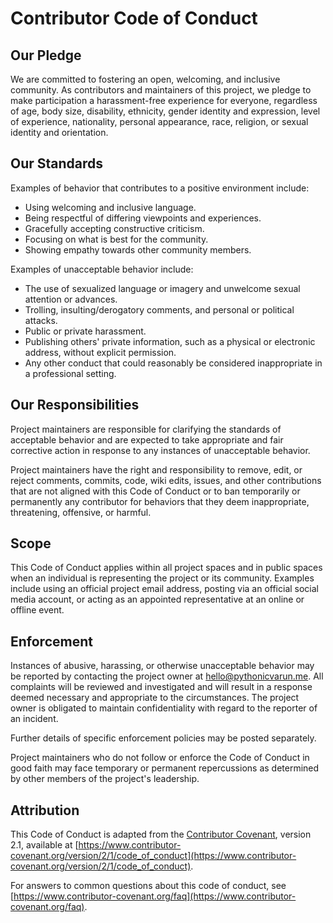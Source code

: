 # Contributor Code of Conduct

## Our Pledge
We are committed to fostering an open, welcoming, and inclusive community. As contributors and maintainers of this project, we pledge to make participation a harassment-free experience for everyone, regardless of age, body size, disability, ethnicity, gender identity and expression, level of experience, nationality, personal appearance, race, religion, or sexual identity and orientation.

## Our Standards
Examples of behavior that contributes to a positive environment include:
- Using welcoming and inclusive language.
- Being respectful of differing viewpoints and experiences.
- Gracefully accepting constructive criticism.
- Focusing on what is best for the community.
- Showing empathy towards other community members.

Examples of unacceptable behavior include:
- The use of sexualized language or imagery and unwelcome sexual attention or advances.
- Trolling, insulting/derogatory comments, and personal or political attacks.
- Public or private harassment.
- Publishing others' private information, such as a physical or electronic address, without explicit permission.
- Any other conduct that could reasonably be considered inappropriate in a professional setting.

## Our Responsibilities
Project maintainers are responsible for clarifying the standards of acceptable behavior and are expected to take appropriate and fair corrective action in response to any instances of unacceptable behavior.

Project maintainers have the right and responsibility to remove, edit, or reject comments, commits, code, wiki edits, issues, and other contributions that are not aligned with this Code of Conduct or to ban temporarily or permanently any contributor for behaviors that they deem inappropriate, threatening, offensive, or harmful.

## Scope
This Code of Conduct applies within all project spaces and in public spaces when an individual is representing the project or its community. Examples include using an official project email address, posting via an official social media account, or acting as an appointed representative at an online or offline event.

## Enforcement
Instances of abusive, harassing, or otherwise unacceptable behavior may be reported by contacting the project owner at [hello@pythonicvarun.me](mailto:hello@pythonicvarun.me). All complaints will be reviewed and investigated and will result in a response deemed necessary and appropriate to the circumstances. The project owner is obligated to maintain confidentiality with regard to the reporter of an incident.

Further details of specific enforcement policies may be posted separately.

Project maintainers who do not follow or enforce the Code of Conduct in good faith may face temporary or permanent repercussions as determined by other members of the project's leadership.

## Attribution
This Code of Conduct is adapted from the [Contributor Covenant](https://www.contributor-covenant.org), version 2.1, available at [https://www.contributor-covenant.org/version/2/1/code_of_conduct](https://www.contributor-covenant.org/version/2/1/code_of_conduct).

For answers to common questions about this code of conduct, see [https://www.contributor-covenant.org/faq](https://www.contributor-covenant.org/faq).
